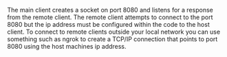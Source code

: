 The main client creates a socket on port 8080 and listens for a response from the remote client. The remote client attempts to connect to the port 8080 but the ip address must be configured within the code to the host client. To connect to remote clients outside your local network you can use something such as ngrok to create a TCP/IP connection that points to port 8080 using the host machines ip address.
